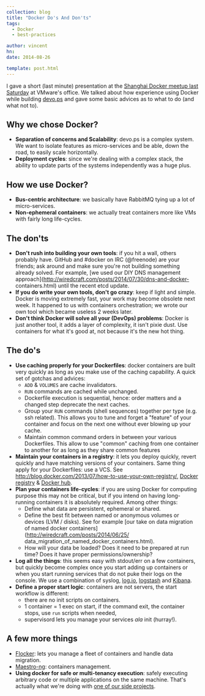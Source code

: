 ```yaml
---
collection: blog
title: "Docker Do's And Don'ts"
tags:
  - Docker
  - best-practices

author: vincent
hn: 
date: 2014-08-26

template: post.html
---
```


<script async class='speakerdeck-embed' data-id='9b9300600cbe01326b873a4a8db3af3a' data-ratio='1.33333333333333' src='//speakerdeck.com/assets/embed.js'></script>

I gave a short (last minute) presentation at the [Shanghai Docker meetup last Saturday](http://www.meetup.com/Docker-Shanghai/events/197476672/) at VMware's office. We talked about how experience using Docker while building [devo.ps](http://devo.ps) and gave some basic advices as to what to do (and what not to).

## Why we chose Docker?

- **Separation of concerns and Scalability**: devo.ps is a complex system. We want to isolate features as micro-services and be able, down the road, to easily scale horizontally.
- **Deployment cycles**: since we're dealing with a complex stack, the ability to update parts of the systems independently was a huge plus.

## How we use Docker?

- **Bus-centric architecture**: we basically have RabbitMQ tying up a lot of micro-services.
- **Non-ephemeral containers**: we actually treat containers more like VMs with fairly long life-cycles.

## The don'ts

- **Don't rush into building your own tools**: if you hit a wall, others probably have. GitHub and #docker on IRC (@freenode) are your friends; ask around and make sure you're not building something already solved. For example, [we used our DIY DNS management approach](http://wiredcraft.com/posts/2014/07/30/dns-and-docker- containers.html) until the recent etcd update.
- **If you do write your own tools, don't go crazy**: keep if light and simple. Docker is moving extremely fast, your work may become obsolete next week. It happened to us with containers orchestration; we wrote our own tool which became useless 2 weeks later.
- **Don't think Docker will solve all your (DevOps) problems**: Docker is just another tool, it adds a layer of complexity, it isn't pixie dust. Use containers for what it's good at, not because it's the new hot thing.

## The do's

- **Use caching properly for your Dockerfiles**: docker containers are built very quickly as long as you make use of the caching capability. A quick set of gotchas and advices:
    - `ADD` & `VOLUMES` are cache invalidators. 
    - `RUN` commands are cached while unchanged. 
    - Dockerfile execution is sequential, hence: order matters and a changed step deprecate the next caches. 
    - Group your `RUN` commands (shell sequences) together per type (e.g. ssh related). This allows you to tune and forget a "feature" of your container and focus on the next one without ever blowing up your cache.
    - Maintain common command orders in between your various Dockerfiles. This allow to use "common" caching from one container to another for as long as they share common features
- **Maintain your containers in a registry**: it lets you deploy quickly, revert quickly and have matching versions of your containers. Same thing apply for your Dockerfiles: use a VCS. See  http://blog.docker.com/2013/07/how-to-use-your-own-registry/,
[Docker registry](https://github.com/docker/docker-registry) & [Docker hub](https://hub.docker.com/).
- **Plan your containers life-cycles**: if you are using Docker for computing purpose this may not be critical, but if you intend on having long-running containers it is absolutely required. Among other things:
    - Define what data are persistent, ephemeral or shared.
    - Define the best fit between named or anonymous volumes or devices (LVM / disks). See for example [our take on data migration of named docker containers](http://wiredcraft.com/posts/2014/06/25/ data_migration_of_named_docker_containers.html).
    - How will your data be loaded? Does it need to be prepared at run time? Does it have proper permissions/ownership?
- **Log all the things**: this seems easy with stdout/err on a few containers, but quickly become complex once you start adding up containers or when you start running services that do not puke their logs on the console. We use a combination of syslog, [log.io](logio.org), [logstash](http://logstash.net/) and [Kibana](https://rashidkpc.github.io/Kibana/).
- **Define a proper start logic**: containers are not servers, the start workflow is different:
    - there are no init scripts on containers.
    - 1 container = 1 exec on start, if the command exit, the container stops, use `run` scripts when needed,
    - supervisord lets you manage your services *ala* init (hurray!).

## A few more things

- [Flocker](https://github.com/ClusterHQ/flocker): lets you manage a fleet of containers and handle data migration.
- [Maestro-ng](https://github.com/signalfuse/maestro-ng): containers management.
- **Using docker for safe or multi-tenancy execution**: safely executing arbitrary code or multiple applications on the same machine. That's actually what we're doing with [one of our side projects](http://chato.ps).
